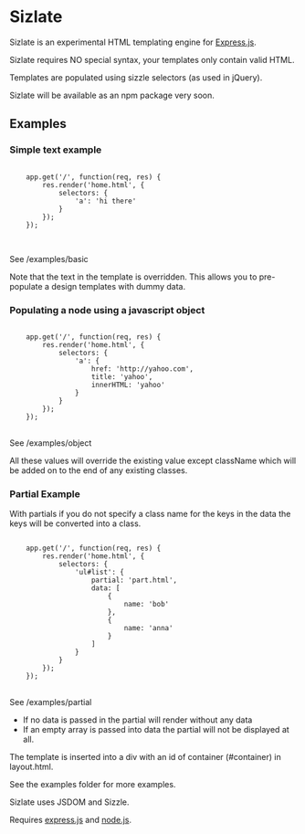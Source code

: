 <h1>Sizlate</h1>

Sizlate is an experimental HTML templating engine for <a href="http://expressjs.com">Express.js</a>.

Sizlate requires NO special syntax, your templates only contain valid HTML.

Templates are populated using sizzle selectors (as used in jQuery).

Sizlate will be available as an npm package very soon.

<h2>Examples</h2>

<h3>Simple text example</h3>
<pre>
<code>	
	app.get('/', function(req, res) {
		res.render('home.html', {
			selectors: {
				'a': 'hi there'
			}	
		});
	});

</code>
</pre>
See /examples/basic

<p>
Note that the text in the template is overridden. This allows you to pre-populate a design templates with dummy data.  
</p>

<h3>Populating a node using a javascript object</h3>
<pre>
<code>	
	app.get('/', function(req, res) {
		res.render('home.html', {
			selectors: {
				'a': {
					href: 'http://yahoo.com',
					title: 'yahoo',
					innerHTML: 'yahoo'
				}
			}	
		});
	});
</code>
</pre>
See /examples/object


All these values will override the existing value except className which will be added on to the end of any existing classes.



<h3>Partial Example</h3>


With partials if you do not specify a class name for the keys in the data the keys will be converted into a class.
<pre>
<code>	
	app.get('/', function(req, res) {
		res.render('home.html', {
			selectors: {
				'ul#list': {
					partial: 'part.html',
					data: [
						{
							name: 'bob'
						},
						{
							name: 'anna'
						}
					]
				}
			}	
		});
	});
</code>
</pre>

See /examples/partial

<ul>
	<li>If no data is passed in the partial will render without any data</li>
	<li>If an empty array is passed into data the partial will not be displayed at all.</li>
</ul>


The template is inserted into a div with an id of container (#container) in layout.html.

See the examples folder for more examples.

Sizlate uses JSDOM and Sizzle.

Requires <a href="http://expressjs.com/">express.js</a> and <a href="http://nodejs.org/">node.js</a>.

